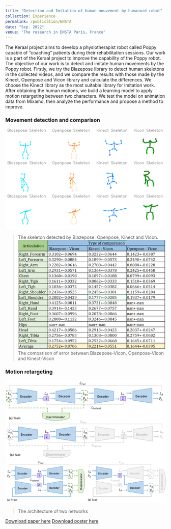 ```yaml
---
title: "Detection and Imitation of human mouvement by humanoid robot"
collection: Experience
permalink: /publication/ENSTA
date: "Sep. 2022"
venue: 'The research in ENSTA Paris, France'
---
```


The Keraal project aims to develop a physiotherapist robot called Poppy capable of “coaching” patients during their rehabilitation sessions. Our work is a part of the Keraal project to improve the capability of the Poppy robot. The objective of our work is to detect and imitate human movements by the Poppy robot. Firstly, we try the Blazepose library to detect human skeletons in the collected videos, and we compare the results with those made by the Kinect, Openpose and Vicon library and calculate the differences. We choose the Kinect library as the most suitable library for imitation work. After obtaining the human motions, we build a learning model to apply motion retargeting between two characters. We test the model on animation data from Mixamo, then analyze the performance and propose a method to improve. 


### Movement detection and comparison
![](../images/skeleton.png)
> The skeleton detected by Blazepose, Openpose, Kinect and Vicon.
![](../images/comparison.png)
> The comparison of error between Blazepose-Vicon, Openpose-Vicon and Kinect-Vicon 

### Motion retargeting
![](../images/cycle-en.png)
![](../images/ende-en.png)
> The architecture of two networks

[Download paper here](http://GuoyuloveSunshine.github.io/files/PRe.pdf)
[Download poster here](http://GuoyuloveSunshine.github.io/files/Poster.pdf)
